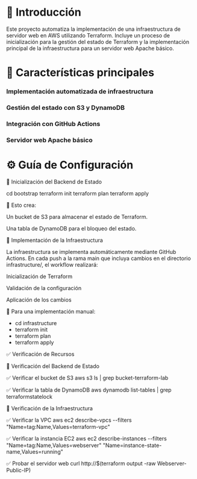 # 📌 Introducción

Este proyecto automatiza la implementación de una infraestructura de servidor web en AWS utilizando Terraform. Incluye un proceso de inicialización para la gestión del estado de Terraform y la implementación principal de la infraestructura para un servidor web Apache básico.

# 🚀 Características principales

### Implementación automatizada de infraestructura

### Gestión del estado con S3 y DynamoDB

### Integración con GitHub Actions

### Servidor web Apache básico

# ⚙️ Guía de Configuración

🔹 Inicialización del Backend de Estado

cd bootstrap
terraform init
terraform plan
terraform apply

🔹 Esto crea:

Un bucket de S3 para almacenar el estado de Terraform.

Una tabla de DynamoDB para el bloqueo del estado.

🔹 Implementación de la Infraestructura

La infraestructura se implementa automáticamente mediante GitHub Actions. En cada push a la rama main que incluya cambios en el directorio infrastructure/, el workflow realizará:

Inicialización de Terraform

Validación de la configuración

Aplicación de los cambios

🔹 Para una implementación manual:

* cd infrastructure
* terraform init
* terraform plan
* terraform apply

✅ Verificación de Recursos

🔹 Verificación del Backend de Estado

✅ Verificar el bucket de S3
aws s3 ls | grep bucket-terraform-lab

✅ Verificar la tabla de DynamoDB
aws dynamodb list-tables | grep terraformstatelock

🔹 Verificación de la Infraestructura

✅ Verificar la VPC
aws ec2 describe-vpcs --filters "Name=tag:Name,Values=terraform-vpc"

✅ Verificar la instancia EC2
aws ec2 describe-instances --filters "Name=tag:Name,Values=webserver" "Name=instance-state-name,Values=running"

✅ Probar el servidor web
curl http://$(terraform output -raw Webserver-Public-IP)
